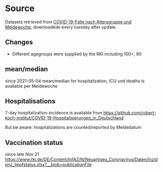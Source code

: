# Source
Datasets retrieved from <a href="https://www.rki.de/DE/Content/InfAZ/N/Neuartiges_Coronavirus/Daten/Altersverteilung.html">COVID-19-Fälle nach Altersgruppe und Meldewoche</a>, downloadede every tuesday after update.

## Changes
- Different agegroups were supplied by the RKI including 100+, 90


## mean/median
since 2021-05-04 mean/median for hospitalization, ICU und deaths is available per Meldewoche


## Hospitalisations
7-day hospitalization-incidence is available from
https://github.com/robert-koch-institut/COVID-19-Hospitalisierungen_in_Deutschland

But be aware: hospitalizations are counted/reported by Meldedatum

## Vaccination status
since late Nov 21
https://www.rki.de/DE/Content/InfAZ/N/Neuartiges_Coronavirus/Daten/Inzidenz_Impfstatus.xlsx?__blob=publicationFile
